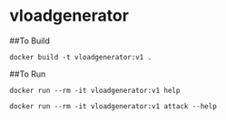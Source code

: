 # vloadgenerator


##To Build 

```docker build -t vloadgenerator:v1 .```


##To Run

```
docker run --rm -it vloadgenerator:v1 help

docker run --rm -it vloadgenerator:v1 attack --help

```
